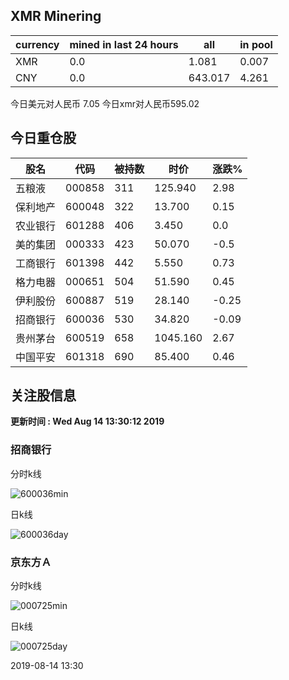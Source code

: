 ## XMR Minering

|currency|mined in last 24 hours|all|in pool|
|---|---|---|---|
|XMR|0.0|1.081|0.007|
|CNY|0.0|643.017|4.261|

今日美元对人民币 7.05	今日xmr对人民币595.02


## 今日重仓股 

|股名|代码|被持数|时价|涨跌%|
|---|---|---|---|---|
|五粮液|000858|311|125.940|2.98|
|保利地产|600048|322|13.700|0.15|
|农业银行|601288|406|3.450|0.0|
|美的集团|000333|423|50.070|-0.5|
|工商银行|601398|442|5.550|0.73|
|格力电器|000651|504|51.590|0.45|
|伊利股份|600887|519|28.140|-0.25|
|招商银行|600036|530|34.820|-0.09|
|贵州茅台|600519|658|1045.160|2.67|
|中国平安|601318|690|85.400|0.46|

## 关注股信息
**更新时间 : Wed Aug 14 13:30:12 2019**
### 招商银行 
分时k线

![600036min](http://image.sinajs.cn/newchart/min/n/sh600036.gif)

日k线

![600036day](http://image.sinajs.cn/newchart/daily/n/sh600036.gif)

### 京东方Ａ 
分时k线

![000725min](http://image.sinajs.cn/newchart/min/n/sz000725.gif)

日k线

![000725day](http://image.sinajs.cn/newchart/daily/n/sz000725.gif)

2019-08-14 13:30